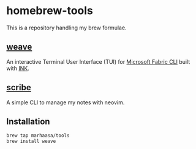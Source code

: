 # homebrew-tools

This is a repository handling my brew formulae. 

## [weave](https://github.com/marhaasa/weave)
An interactive Terminal User Interface (TUI) for [Microsoft Fabric CLI](https://microsoft.github.io/fabric-cli/) built with [INK](https://github.com/vadimdemedes/ink).

## [scribe](https://github.com/marhaasa/scribe)
A simple CLI to manage my notes with neovim.

## Installation

```sh
brew tap marhaasa/tools
brew install weave
```
